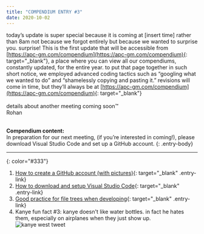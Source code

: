 ```yaml
---
title: "COMPENDIUM ENTRY #3"
date: 2020-10-02
---
```

today’s update is super special because it is coming at [insert time] rather than 8am not because we forgot entirely but because we wanted to surprise you. surprise! This is the first update that will be accessible from [https://apc-gm.com/compendium](https://apc-gm.com/compendium){: target="_blank"}, a place where you can view all our compendiums, constantly updated, for the entire year. to put that page together in such short notice, we employed advanced coding tactics such as “googling what we wanted to do” and “shamelessly copying and pasting it.” revisions will come in time, but they’ll always be at [https://apc-gm.com/compendium](https://apc-gm.com/compendium){: target="_blank"}
<br>
<br>
details about another meeting coming soon™️
<br>
Rohan
<br>
<br>

**Compendium content:**
<br>
In preparation for our next meeting, (if you’re interested in coming!), please download Visual Studio Code and set up a GitHub account. 
{: .entry-body}

---
{: color="#333"}
1. [How to create a GitHub account (with pictures)](https://www.wikihow.com/Create-an-Account-on-GitHub){: target="_blank" .entry-link}
2. [How to download and setup Visual Studio Code](https://code.visualstudio.com/docs/introvideos/basics){: target="_blank" .entry-link}
3. [Good practice for file trees when developing](https://www.sitepoint.com/organize-project-files/){: target="_blank" .entry-link}
4. Kanye fun fact #3:  kanye doesn't like water bottles. in fact he hates them, especially on airplanes when they just show up.\
![kanye west tweet](assets/images/contentImages/kanyefact3.png)

